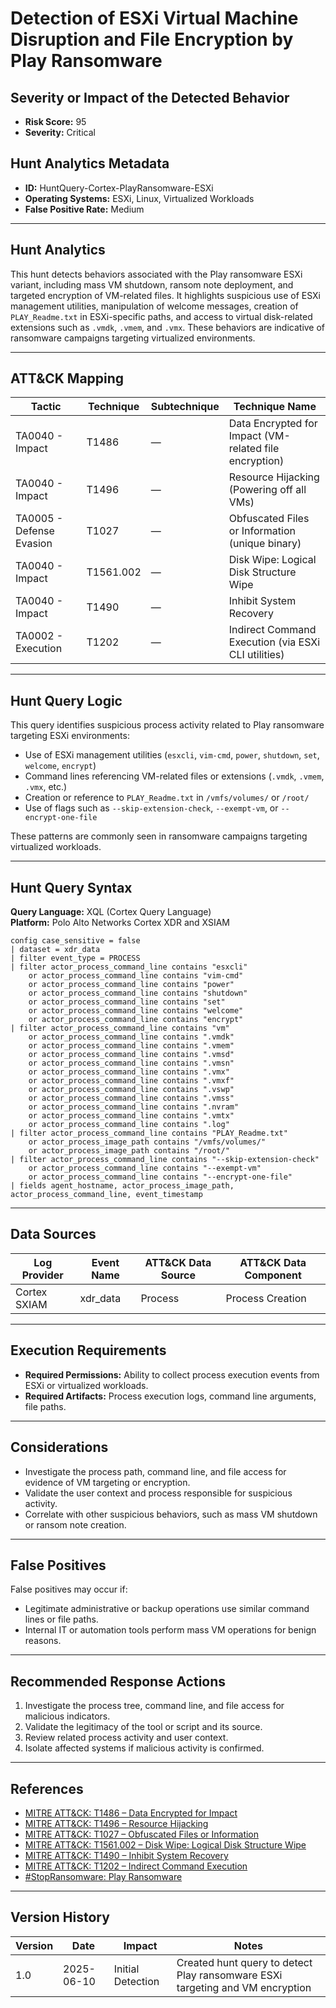 # Detection of ESXi Virtual Machine Disruption and File Encryption by Play Ransomware

## Severity or Impact of the Detected Behavior
- **Risk Score:** 95
- **Severity:** Critical

## Hunt Analytics Metadata

- **ID:** HuntQuery-Cortex-PlayRansomware-ESXi
- **Operating Systems:** ESXi, Linux, Virtualized Workloads
- **False Positive Rate:** Medium

---

## Hunt Analytics

This hunt detects behaviors associated with the Play ransomware ESXi variant, including mass VM shutdown, ransom note deployment, and targeted encryption of VM-related files. It highlights suspicious use of ESXi management utilities, manipulation of welcome messages, creation of `PLAY_Readme.txt` in ESXi-specific paths, and access to virtual disk-related extensions such as `.vmdk`, `.vmem`, and `.vmx`. These behaviors are indicative of ransomware campaigns targeting virtualized environments.

---

## ATT&CK Mapping

| Tactic                        | Technique   | Subtechnique | Technique Name                                            |
|-------------------------------|-------------|--------------|----------------------------------------------------------|
| TA0040 - Impact               | T1486       | —            | Data Encrypted for Impact (VM-related file encryption)    |
| TA0040 - Impact               | T1496       | —            | Resource Hijacking (Powering off all VMs)                |
| TA0005 - Defense Evasion      | T1027       | —            | Obfuscated Files or Information (unique binary)           |
| TA0040 - Impact               | T1561.002   | —            | Disk Wipe: Logical Disk Structure Wipe                   |
| TA0040 - Impact               | T1490       | —            | Inhibit System Recovery                                  |
| TA0002 - Execution            | T1202       | —            | Indirect Command Execution (via ESXi CLI utilities)      |

---

## Hunt Query Logic

This query identifies suspicious process activity related to Play ransomware targeting ESXi environments:

- Use of ESXi management utilities (`esxcli`, `vim-cmd`, `power`, `shutdown`, `set`, `welcome`, `encrypt`)
- Command lines referencing VM-related files or extensions (`.vmdk`, `.vmem`, `.vmx`, etc.)
- Creation or reference to `PLAY_Readme.txt` in `/vmfs/volumes/` or `/root/`
- Use of flags such as `--skip-extension-check`, `--exempt-vm`, or `--encrypt-one-file`

These patterns are commonly seen in ransomware campaigns targeting virtualized workloads.

---

## Hunt Query Syntax

**Query Language:** XQL (Cortex Query Language)  
**Platform:** Polo Alto Networks Cortex XDR and XSIAM

```xql
config case_sensitive = false
| dataset = xdr_data
| filter event_type = PROCESS
| filter actor_process_command_line contains "esxcli"
    or actor_process_command_line contains "vim-cmd"
    or actor_process_command_line contains "power"
    or actor_process_command_line contains "shutdown"
    or actor_process_command_line contains "set"
    or actor_process_command_line contains "welcome"
    or actor_process_command_line contains "encrypt"
| filter actor_process_command_line contains "vm"
    or actor_process_command_line contains ".vmdk"
    or actor_process_command_line contains ".vmem"
    or actor_process_command_line contains ".vmsd"
    or actor_process_command_line contains ".vmsn"
    or actor_process_command_line contains ".vmx"
    or actor_process_command_line contains ".vmxf"
    or actor_process_command_line contains ".vswp"
    or actor_process_command_line contains ".vmss"
    or actor_process_command_line contains ".nvram"
    or actor_process_command_line contains ".vmtx"
    or actor_process_command_line contains ".log"
| filter actor_process_command_line contains "PLAY_Readme.txt"
    or actor_process_image_path contains "/vmfs/volumes/"
    or actor_process_image_path contains "/root/"
| filter actor_process_command_line contains "--skip-extension-check"
    or actor_process_command_line contains "--exempt-vm"
    or actor_process_command_line contains "--encrypt-one-file"
| fields agent_hostname, actor_process_image_path, actor_process_command_line, event_timestamp
```

---

## Data Sources

| Log Provider | Event Name       | ATT&CK Data Source  | ATT&CK Data Component  |
|--------------|------------------|---------------------|------------------------|
| Cortex SXIAM | xdr_data         | Process             | Process Creation       |

---

## Execution Requirements

- **Required Permissions:** Ability to collect process execution events from ESXi or virtualized workloads.
- **Required Artifacts:** Process execution logs, command line arguments, file paths.

---

## Considerations

- Investigate the process path, command line, and file access for evidence of VM targeting or encryption.
- Validate the user context and process responsible for suspicious activity.
- Correlate with other suspicious behaviors, such as mass VM shutdown or ransom note creation.

---

## False Positives

False positives may occur if:
- Legitimate administrative or backup operations use similar command lines or file paths.
- Internal IT or automation tools perform mass VM operations for benign reasons.

---

## Recommended Response Actions

1. Investigate the process tree, command line, and file access for malicious indicators.
2. Validate the legitimacy of the tool or script and its source.
3. Review related process activity and user context.
4. Isolate affected systems if malicious activity is confirmed.

---

## References

- [MITRE ATT&CK: T1486 – Data Encrypted for Impact](https://attack.mitre.org/techniques/T1486/)
- [MITRE ATT&CK: T1496 – Resource Hijacking](https://attack.mitre.org/techniques/T1496/)
- [MITRE ATT&CK: T1027 – Obfuscated Files or Information](https://attack.mitre.org/techniques/T1027/)
- [MITRE ATT&CK: T1561.002 – Disk Wipe: Logical Disk Structure Wipe](https://attack.mitre.org/techniques/T1561/002/)
- [MITRE ATT&CK: T1490 – Inhibit System Recovery](https://attack.mitre.org/techniques/T1490/)
- [MITRE ATT&CK: T1202 – Indirect Command Execution](https://attack.mitre.org/techniques/T1202/)
- [#StopRansomware: Play Ransomware](https://www.cisa.gov/news-events/cybersecurity-advisories/aa23-352a)

---

## Version History

| Version | Date       | Impact            | Notes                                                                                      |
|---------|------------|-------------------|--------------------------------------------------------------------------------------------|
| 1.0     | 2025-06-10 | Initial Detection | Created hunt query to detect Play ransomware ESXi targeting and VM encryption               |
